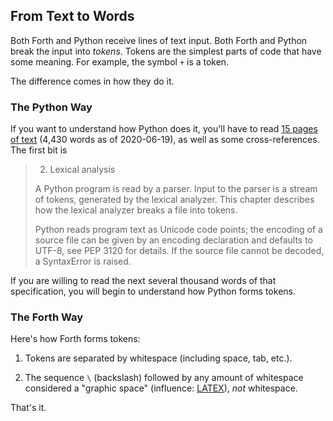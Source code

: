 ## From Text to Words

Both Forth and Python receive lines of text input. Both Forth and Python break the input into _tokens_. Tokens are the simplest parts of code that have some meaning. For example, the symbol `+` is a token.

The difference comes in how they do it.

### The Python Way

If you want to understand how Python does it, you'll have to read [15 pages of text](https://docs.python.org/3/reference/lexical_analysis.html) (4,430 words as of 2020-06-19), as well as some cross-references. The first bit is

>2. Lexical analysis
>
> A Python program is read by a parser. Input to the parser is a stream of tokens, generated by the lexical analyzer. This chapter describes how the lexical analyzer breaks a file into tokens.
>
> Python reads program text as Unicode code points; the encoding of a source file can be given by an encoding declaration and defaults to UTF-8, see PEP 3120 for details. If the source file cannot be decoded, a SyntaxError is raised.

If you are willing to read the next several thousand words of that specification, you will begin to understand how Python forms tokens.

### The Forth Way

Here's how Forth forms tokens:

1. Tokens are separated by whitespace (including space, tab, etc.).

2. The sequence `\` (backslash) followed by any amount of whitespace considered a "graphic space" (influence: [LATEX](https://www.latex-project.org/)), _not_ whitespace.

That's it.
